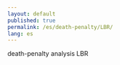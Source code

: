 ```yaml
---
layout: default
published: true
permalink: /es/death-penalty/LBR/
lang: es
---
```


death-penalty analysis LBR
